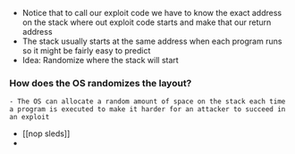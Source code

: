 - Notice that to call our exploit code we have to know the exact address on the stack where out exploit code starts and make that our return address
- The stack usually starts at the same address when each program runs so it might be fairly easy to predict
- Idea: Randomize where the stack will start
### How does the OS randomizes the layout?
	- The OS can allocate a random amount of space on the stack each time a program is executed to make it harder for an attacker to succeed in an exploit
- [[nop sleds]]
-